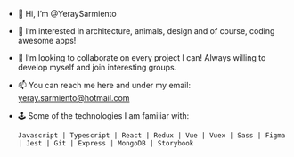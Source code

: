 - 👋  Hi, I’m @YeraySarmiento
- 👀  I’m interested in architecture, animals, design and of course, coding awesome apps!
- 💞️  I’m looking to collaborate on every project I can! Always willing to develop myself and join interesting groups.
- 📫  You can reach me here and under my email: yeray.sarmiento@hotmail.com

- 🕹  Some of the technologies I am familiar with: 

      Javascript | Typescript | React | Redux | Vue | Vuex | Sass | Figma | Jest | Git | Express | MongoDB | Storybook

<!---
YeraySarmiento/YeraySarmiento is a ✨ special ✨ repository because its `README.md` (this file) appears on your GitHub profile.
You can click the Preview link to take a look at your changes.
--->
